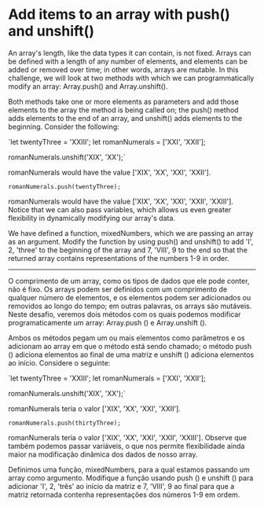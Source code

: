 # Add items to an array with push() and unshift()

An array's length, like the data types it can contain, is not fixed. Arrays can be defined with a length of any number of elements, and elements can be added or removed over time; in other words, arrays are mutable. In this challenge, we will look at two methods with which we can programmatically modify an array: Array.push() and Array.unshift().

Both methods take one or more elements as parameters and add those elements to the array the method is being called on; the push() method adds elements to the end of an array, and unshift() adds elements to the beginning. Consider the following:

`let twentyThree = 'XXIII';
let romanNumerals = ['XXI', 'XXII'];

romanNumerals.unshift('XIX', 'XX');`

romanNumerals would have the value ['XIX', 'XX', 'XXI', 'XXII'].

`romanNumerals.push(twentyThree);`

romanNumerals would have the value ['XIX', 'XX', 'XXI', 'XXII', 'XXIII']. Notice that we can also pass variables, which allows us even greater flexibility in dynamically modifying our array's data.

We have defined a function, mixedNumbers, which we are passing an array as an argument. Modify the function by using push() and unshift() to add 'I', 2, 'three' to the beginning of the array and 7, 'VIII', 9 to the end so that the returned array contains representations of the numbers 1-9 in order.

---

O comprimento de um array, como os tipos de dados que ele pode conter, não é fixo. Os arrays podem ser definidos com um comprimento de qualquer número de elementos, e os elementos podem ser adicionados ou removidos ao longo do tempo; em outras palavras, os arrays são mutáveis. Neste desafio, veremos dois métodos com os quais podemos modificar programaticamente um array: Array.push () e Array.unshift ().

Ambos os métodos pegam um ou mais elementos como parâmetros e os adicionam ao array em que o método está sendo chamado; o método push () adiciona elementos ao final de uma matriz e unshift () adiciona elementos ao início. Considere o seguinte:

`let twentyThree = 'XXIII';
let romanNumerals = ['XXI', 'XXII'];

romanNumerals.unshift('XIX', 'XX');`

romanNumerals teria o valor ['XIX', 'XX', 'XXI', 'XXII'].

`romanNumerals.push(thirtyThree);`

romanNumerals teria o valor ['XIX', 'XX', 'XXI', 'XXII', 'XXIII']. Observe que também podemos passar variáveis, o que nos permite flexibilidade ainda maior na modificação dinâmica dos dados de nosso array.

Definimos uma função, mixedNumbers, para a qual estamos passando um array como argumento. Modifique a função usando push () e unshift () para adicionar 'I', 2, 'três' ao início da matriz e 7, 'VIII', 9 ao final para que a matriz retornada contenha representações dos números 1-9 em ordem. 
